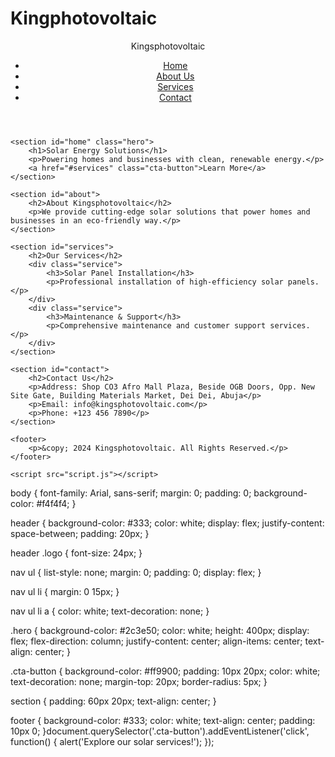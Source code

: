 # Kingphotovoltaic
<!DOCTYPE html>
<html lang="en">
<head>
    <meta charset="UTF-8">
    <meta name="viewport" content="width=device-width, initial-scale=1.0">
    <title>Kingsphotovoltaic - Solar Energy Solutions</title>
    <link rel="stylesheet" href="styles.css">
</head>
<body>
    <header>
        <div class="logo">Kingsphotovoltaic</div>
        <nav>
            <ul>
                <li><a href="#home">Home</a></li>
                <li><a href="#about">About Us</a></li>
                <li><a href="#services">Services</a></li>
                <li><a href="#contact">Contact</a></li>
            </ul>
        </nav>
    </header>

    <section id="home" class="hero">
        <h1>Solar Energy Solutions</h1>
        <p>Powering homes and businesses with clean, renewable energy.</p>
        <a href="#services" class="cta-button">Learn More</a>
    </section>

    <section id="about">
        <h2>About Kingsphotovoltaic</h2>
        <p>We provide cutting-edge solar solutions that power homes and businesses in an eco-friendly way.</p>
    </section>

    <section id="services">
        <h2>Our Services</h2>
        <div class="service">
            <h3>Solar Panel Installation</h3>
            <p>Professional installation of high-efficiency solar panels.</p>
        </div>
        <div class="service">
            <h3>Maintenance & Support</h3>
            <p>Comprehensive maintenance and customer support services.</p>
        </div>
    </section>

    <section id="contact">
        <h2>Contact Us</h2>
        <p>Address: Shop CO3 Afro Mall Plaza, Beside OGB Doors, Opp. New Site Gate, Building Materials Market, Dei Dei, Abuja</p>
        <p>Email: info@kingsphotovoltaic.com</p>
        <p>Phone: +123 456 7890</p>
    </section>

    <footer>
        <p>&copy; 2024 Kingsphotovoltaic. All Rights Reserved.</p>
    </footer>

    <script src="script.js"></script>
</body>
</html>
body {
    font-family: Arial, sans-serif;
    margin: 0;
    padding: 0;
    background-color: #f4f4f4;
}

header {
    background-color: #333;
    color: white;
    display: flex;
    justify-content: space-between;
    padding: 20px;
}

header .logo {
    font-size: 24px;
}

nav ul {
    list-style: none;
    margin: 0;
    padding: 0;
    display: flex;
}

nav ul li {
    margin: 0 15px;
}

nav ul li a {
    color: white;
    text-decoration: none;
}

.hero {
    background-color: #2c3e50;
    color: white;
    height: 400px;
    display: flex;
    flex-direction: column;
    justify-content: center;
    align-items: center;
    text-align: center;
}

.cta-button {
    background-color: #ff9900;
    padding: 10px 20px;
    color: white;
    text-decoration: none;
    margin-top: 20px;
    border-radius: 5px;
}

section {
    padding: 60px 20px;
    text-align: center;
}

footer {
    background-color: #333;
    color: white;
    text-align: center;
    padding: 10px 0;
}document.querySelector('.cta-button').addEventListener('click', function() {
    alert('Explore our solar services!');
});